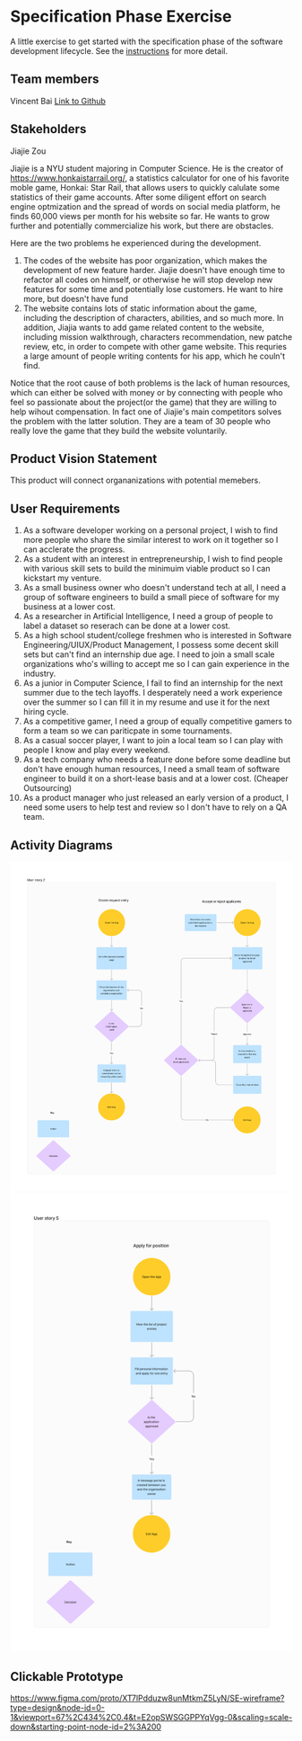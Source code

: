 # Specification Phase Exercise

A little exercise to get started with the specification phase of the software development lifecycle. See the [instructions](instructions.md) for more detail.

## Team members

Vincent Bai [Link to Github](https://github.com/VincentBai-dotcom)

## Stakeholders

Jiajie Zou

Jiajie is a NYU student majoring in Computer Science. He is the creator of https://www.honkaistarrail.org/, a statistics calculator for one of his favorite moble game, Honkai: Star Rail, that allows users to quickly calulate some statistics of their game accounts. After some diligent effort on search engine optmization and the spread of words on social media platform, he finds 60,000 views per month for his website so far. He wants to grow further and potentially commercialize his work, but there are obstacles.

Here are the two problems he experienced during the development.

1. The codes of the website has poor organization, which makes the development of new feature harder. Jiajie doesn't have enough time to refactor all codes on himself, or otherwise he will stop develop new features for some time and potentially lose customers. He want to hire more, but doesn't have fund
2. The website contains lots of static information about the game, including the description of characters, abilities, and so much more. In addition, Jiajia wants to add game related content to the website, including mission walkthrough, characters recommendation, new patche review, etc, in order to compete with other game website. This requries a large amount of people writing contents for his app, which he couln't find.

Notice that the root cause of both problems is the lack of human resources, which can either be solved with money or by connecting with people who feel so passionate about the project(or the game) that they are willing to help wihout compensation. In fact one of Jiajie's main competitors solves the problem with the latter solution. They are a team of 30 people who really love the game that they build the website voluntarily. 

## Product Vision Statement

This product will connect organanizations with potential memebers.

## User Requirements

1. As a software developer working on a personal project, I wish to find more people who share the similar interest to work on it together so I can acclerate the progress. 
2. As a student with an interest in entrepreneurship, I wish to find people with various skill sets to build the minimuim viable product so I can kickstart my venture.
3. As a small business owner who doesn't understand tech at all, I need a group of software engineers to build a small piece of software for my business at a lower cost.
4. As a researcher in Artificial Intelligence, I need a group of people to label a dataset so reserach can be done at a lower cost.
5. As a high school student/college freshmen who is interested in Software Engineering/UIUX/Product Management, I possess some decent skill sets but can't find an internship due age. I need to join a small scale organizations who's willing to accept me so I can gain experience in the industry.
6. As a junior in Computer Science, I fail to find an internship for the next summer due to the tech layoffs. I desperately need a work experience over the summer so I can fill it in my resume and use it for the next hiring cycle.
7. As a competitive gamer, I need a group of equally competitive gamers to form a team so we can pariticpate in some tournaments.
8. As a casual soccer player, I want to join a local team so I can play with people I know and play every weekend.
9. As a tech company who needs a feature done before some deadline but don't have enough human resources, I need a small team of software engineer to build it on a short-lease basis and at a lower cost. (Cheaper Outsourcing)
10. As a product manager who just released an early version of a product, I need some users to help test and review so I don't have to rely on a QA team. 

## Activity Diagrams

![](Activity%20UML%20SE.jpg)
![](Activity%20UML%20SE%202.jpg)

## Clickable Prototype

https://www.figma.com/proto/XT7lPdduzw8unMtkmZ5LyN/SE-wireframe?type=design&node-id=0-1&viewport=67%2C434%2C0.4&t=E2opSWSGGPPYqVgg-0&scaling=scale-down&starting-point-node-id=2%3A200
